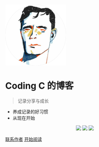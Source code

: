 <img src="_coverpage.assets/mine-1639063363834.png" style="zoom:25%;" />

# Coding C 的博客

> 记录分享与成长
- 养成记录的好习惯
- 从现在开始


<p align="center">
  <a href="https://gitee.com/tyc12345/docs" target="_blank"><img src="https://img.shields.io/badge/Gitee-tycdocs-red"></a>
  <a href="https://github.com/tyc1210/tyc1210.github.io" target="_blank"><img src="https://img.shields.io/badge/Github-tycdocs-blue"></a>
  <a href="https://blog.csdn.net/weixin_44795440" target="_blank"><img src="https://img.shields.io/badge/CSDN-home-orange"></a>
</p>

[联系作者](#🎅-联系作者)
[开始阅读](#🎨-写在前面)



